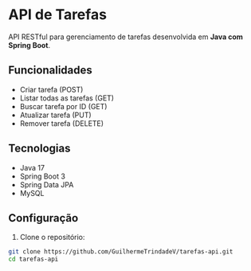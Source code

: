 # API de Tarefas

API RESTful para gerenciamento de tarefas desenvolvida em **Java com Spring Boot**.

## Funcionalidades

- Criar tarefa (POST)
- Listar todas as tarefas (GET)
- Buscar tarefa por ID (GET)
- Atualizar tarefa (PUT)
- Remover tarefa (DELETE)

## Tecnologias

- Java 17  
- Spring Boot 3  
- Spring Data JPA  
- MySQL  

## Configuração

1. Clone o repositório:

```bash
git clone https://github.com/GuilhermeTrindadeV/tarefas-api.git
cd tarefas-api
